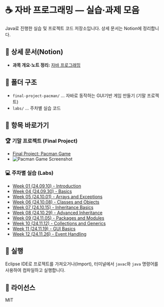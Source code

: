 # ☕️ 자바 프로그래밍 — 실습·과제 모음

Java로 진행한 실습 및 프로젝트 코드 저장소입니다. 상세 문서는 Notion에 정리합니다.

## 🔗 상세 문서(Notion)
- **과목 개요·노트 정리:** [자바 프로그래밍](https://www.notion.so/52d43a800b744cffbf32f67c43e75e8a?source=copy_link)

## 📂 폴더 구조
- `final-project-pacman/` … 자바로 동작하는 GUI기반 게임 만들기 (기말 프로젝트)
- `labs/` … 주차별 실습 코드

## 🧭 항목 바로가기

### 🏆 기말 프로젝트 (Final Project)
- [Final Project: Pacman Game](https://github.com/jihun-moon/daegu-univ-cs/tree/main/2nd-grade/java-programming/final-project-pacman)
- ![Pacman Game Screenshot](./assets/pacman-game-screenshot.png)

### 💻 주차별 실습 (Labs)
- [Week 01 (24.09.10) - Introduction](https://github.com/jihun-moon/daegu-univ-cs/tree/main/2nd-grade/java-programming/labs/01-week-20240910-introduction)
- [Week 04 (24.09.30) - Basics](https://github.com/jihun-moon/daegu-univ-cs/tree/main/2nd-grade/java-programming/labs/04-week-20240930-basics)
- [Week 05 (24.10.01) - Arrays and Exceptions](https://github.com/jihun-moon/daegu-univ-cs/tree/main/2nd-grade/java-programming/labs/05-week-20241001-arrays-and-exceptions)
- [Week 06 (24.10.08) - Classes and Objects](https://github.com/jihun-moon/daegu-univ-cs/tree/main/2nd-grade/java-programming/labs/06-week-20241008-classes-and-objects)
- [Week 07 (24.10.15) - Inheritance Basics](https://github.com/jihun-moon/daegu-univ-cs/tree/main/2nd-grade/java-programming/labs/07-week-20241015-inheritance-basics)
- [Week 08 (24.10.29) - Advanced Inheritance](https://github.com/jihun-moon/daegu-univ-cs/tree/main/2nd-grade/java-programming/labs/08-week-20241029-advanced-inheritance)
- [Week 09 (24.11.05) - Packages and Modules](https://github.com/jihun-moon/daegu-univ-cs/tree/main/2nd-grade/java-programming/labs/09-week-20241105-packages-and-modules)
- [Week 10 (24.11.12) - Collections and Generics](https://github.com/jihun-moon/daegu-univ-cs/tree/main/2nd-grade/java-programming/labs/10-week-20241112-collections-and-generics)
- [Week 11 (24.11.19) - GUI Basics](https://github.com/jihun-moon/daegu-univ-cs/tree/main/2nd-grade/java-programming/labs/11-week-20241119-gui-basics)
- [Week 12 (24.11.26) - Event Handling](https://github.com/jihun-moon/daegu-univ-cs/tree/main/2nd-grade/java-programming/labs/12-week-20241126-event-handling)

## 🚀 실행
Eclipse IDE로 프로젝트를 가져오거나(Import), 터미널에서 `javac`와 `java` 명령어를 사용하여 컴파일하고 실행합니다.

## 📄 라이선스
MIT
